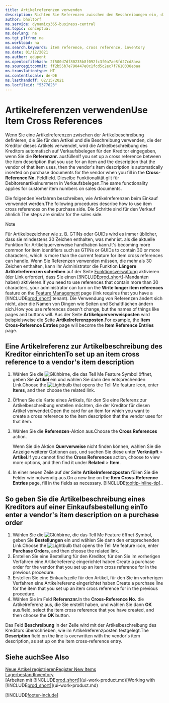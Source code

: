 ```yaml
---
title: Artikelreferenzen verwenden
description: Richten Sie Referenzen zwischen den Beschreibungen ein, die Sie und Ihr Kreditor für einen Artikel verwenden, damit Sie die Artikelbeschreibung des Kreditors in Einkaufsbelege einfügen können.
author: bholtorf
ms.service: dynamics365-business-central
ms.topic: conceptual
ms.devlang: na
ms.tgt_pltfrm: na
ms.workload: na
ms.search.keywords: item reference, cross reference, inventory
ms.date: 01/12/2021
ms.author: edupont
ms.openlocfilehash: 2f500d7df80235b8f092fc3f0a7ae8fd27cd8aea
ms.sourcegitcommit: ff2b55b7e790447e0c1fcd5c2ec7f7610338ebaa
ms.translationtype: HT
ms.contentlocale: de-DE
ms.lasthandoff: 02/15/2021
ms.locfileid: "5377623"
---
```

# <a name="use-item-cross-references"></a><span data-ttu-id="348d7-103">Artikelreferenzen verwenden</span><span class="sxs-lookup"><span data-stu-id="348d7-103">Use Item Cross References</span></span>
<span data-ttu-id="348d7-104">Wenn Sie eine Artikelreferenzen zwischen der Artikelbeschreibung definieren, die Sie für den Artikel und die Beschreibung verwenden, die der Kreditor dieses Artikels verwendet, wird die Artikelbeschreibung des Kreditors automatisch auf Verkaufsbelegen für den Kreditor eingegeben, wenn Sie die **Referenznr.** ausfüllen</span><span class="sxs-lookup"><span data-stu-id="348d7-104">If you set up a cross reference between the item description that you use for an item and the description that the vendor of that item uses, then the vendor's item description is automatically inserted on purchase documents for the vendor when you fill in the **Cross-Reference No.**</span></span> <span data-ttu-id="348d7-105">Feld</span><span class="sxs-lookup"><span data-stu-id="348d7-105">field.</span></span> <span data-ttu-id="348d7-106">Dieselbe Funktionalität gilt für Debitorenartikelnummern in Verkaufsbelegen.</span><span class="sxs-lookup"><span data-stu-id="348d7-106">The same functionality applies for customer item numbers on sales documents.</span></span>

<span data-ttu-id="348d7-107">Die folgenden Verfahren beschreiben, wie Artikelreferenzen beim Einkauf verwendet werden.</span><span class="sxs-lookup"><span data-stu-id="348d7-107">The following procedures describe how to use item cross references on the purchase side.</span></span> <span data-ttu-id="348d7-108">Die Schritte sind für den Verkauf ähnlich.</span><span class="sxs-lookup"><span data-stu-id="348d7-108">The steps are similar for the sales side.</span></span>

> [!NOTE]
> <span data-ttu-id="348d7-109">Für Artikelbezeichner wie z. B. GTINs oder GUIDs wird es immer üblicher, dass sie mindestens 30 Zeichen enthalten, was mehr ist. als die aktuelle Funktion für Artikelquerverweise handhaben kann.</span><span class="sxs-lookup"><span data-stu-id="348d7-109">It's becoming more common for item identifiers such as GTINs or GUIDs to contain 30 or more characters, which is more than the current feature for item cross references can handle.</span></span> <span data-ttu-id="348d7-110">Wenn Sie Referenzen verwenden müssen, die mehr als 30 Zeichen enthalten, kann Ihr Administrator die Funktion **Längere Artikelreferenzen schreiben** auf der Seite [Funktionsverwaltung](https://businesscentral.dynamics.com/?page=2610) aktivieren (der Link erfordert, dass Sie einen [!INCLUDE[prod_short](includes/prod_short.md)]-Mandanten haben) aktivieren.</span><span class="sxs-lookup"><span data-stu-id="348d7-110">If you need to use references that contain more than 30 characters, your administrator can turn on the **Write longer item references** feature on the [Feature Management](https://businesscentral.dynamics.com/?page=2610) page (link requires that you have a [!INCLUDE[prod_short](includes/prod_short.md)] tenant).</span></span> <span data-ttu-id="348d7-111">Die Verwendung von Referenzen ändert sich nicht, aber die Namen von Dingen wie Seiten und Schaltflächen ändern sich.</span><span class="sxs-lookup"><span data-stu-id="348d7-111">How you use references doesn't change, but the names of things like pages and buttons will.</span></span> <span data-ttu-id="348d7-112">Aus der Seite **Artikelquerverweisposten** wird beispielsweise die Seite **Artikelreferenzposten**.</span><span class="sxs-lookup"><span data-stu-id="348d7-112">For example, the **Item Cross-Reference Entries** page will become the **Item Reference Entries** page.</span></span>

## <a name="to-set-up-an-item-cross-reference-to-a-vendors-item-description"></a><span data-ttu-id="348d7-113">Eine Artikelreferenz zur Artikelbeschreibung des Kreditor einrichten</span><span class="sxs-lookup"><span data-stu-id="348d7-113">To set up an item cross reference to a vendor's item description</span></span>

1. <span data-ttu-id="348d7-114">Wählen Sie die ![Glühbirne, die das Tell Me Feature](media/ui-search/search_small.png "Was möchten Sie tun?") Symbol öffnet, geben Sie **Artikel** ein und wählen Sie dann den entsprechenden Link.</span><span class="sxs-lookup"><span data-stu-id="348d7-114">Choose the ![Lightbulb that opens the Tell Me feature](media/ui-search/search_small.png "Tell me what you want to do") icon, enter **Items**, and then choose the related link.</span></span>
2. <span data-ttu-id="348d7-115">Öffnen Sie die Karte eines Artikels, für den Sie eine Referenz zur Artikelbeschreibung erstellen möchten, die der Kreditor für diesen Artikel verwendet.</span><span class="sxs-lookup"><span data-stu-id="348d7-115">Open the card for an item for which you want to create a cross reference to the item description that the vendor uses for that item.</span></span>
3. <span data-ttu-id="348d7-116">Wählen Sie die **Referenzen**-Aktion aus.</span><span class="sxs-lookup"><span data-stu-id="348d7-116">Choose the **Cross References** action.</span></span>

     <span data-ttu-id="348d7-117">Wenn Sie die Aktion **Querverweise** nicht finden können, wählen Sie die Anzeige weiterer Optionen aus, und suchen Sie diese unter **Verknüpft** > **Artikel**.</span><span class="sxs-lookup"><span data-stu-id="348d7-117">If you cannot find the **Cross References** action, choose to view more options, and then find it under **Related** > **Item**.</span></span>
  
4. <span data-ttu-id="348d7-118">In einer neuen Zeile auf der Seite **Artikelreferenzposten** füllen Sie die Felder wie notwendig aus.</span><span class="sxs-lookup"><span data-stu-id="348d7-118">On a new line on the **Item Cross-Reference Entries** page, fill in the fields as necessary.</span></span> [!INCLUDE[tooltip-inline-tip](includes/tooltip-inline-tip_md.md)]<span data-ttu-id="348d7-119">.</span><span class="sxs-lookup"><span data-stu-id="348d7-119">.</span></span>

## <a name="to-enter-a-vendors-item-description-on-a-purchase-order"></a><span data-ttu-id="348d7-120">So geben Sie die Artikelbeschreibung eines Kreditors auf einer Einkaufsbestellung ein</span><span class="sxs-lookup"><span data-stu-id="348d7-120">To enter a vendor's item description on a purchase order</span></span>

1. <span data-ttu-id="348d7-121">Wählen Sie die ![Glühbirne, die das Tell Me Feature öffnet](media/ui-search/search_small.png "Was möchten Sie tun?") Symbol, geben Sie **Bestellungen** ein und wählen Sie dann den entsprechenden Link.</span><span class="sxs-lookup"><span data-stu-id="348d7-121">Choose the ![Lightbulb that opens the Tell Me feature](media/ui-search/search_small.png "Tell me what you want to do") icon, enter **Purchase Orders**, and then choose the related link.</span></span>
2. <span data-ttu-id="348d7-122">Erstellen Sie eine Bestellung für den Kreditor, für den Sie im vorherigen Verfahren eine Artikelreferenz eingerichtet haben.</span><span class="sxs-lookup"><span data-stu-id="348d7-122">Create a purchase order for the vendor that you set up an item cross reference for in the previous procedure.</span></span>
3. <span data-ttu-id="348d7-123">Erstellen Sie eine Einkaufszeile für den Artikel, für den Sie im vorherigen Verfahren eine Artikelreferenz eingerichtet haben.</span><span class="sxs-lookup"><span data-stu-id="348d7-123">Create a purchase line for the item that you set up an item cross reference for in the previous procedure.</span></span>
4. <span data-ttu-id="348d7-124">Wählen Sie im Feld **Referenznr.**</span><span class="sxs-lookup"><span data-stu-id="348d7-124">In the **Cross-Reference No.**</span></span> <span data-ttu-id="348d7-125">die Artikelreferenz aus, die Sie erstellt haben, und wählen Sie dann **OK** aus.</span><span class="sxs-lookup"><span data-stu-id="348d7-125">field, select the item cross reference that you have created, and then choose the **OK** button.</span></span>

<span data-ttu-id="348d7-126">Das Feld **Beschreibung** in der Zeile wird mit der Artikelbeschreibung des Kreditors überschrieben, wie im Artikelreferenzposten festgelegt.</span><span class="sxs-lookup"><span data-stu-id="348d7-126">The **Description** field on the line is overwritten with the vendor's item description, as set up on the item cross-reference entry.</span></span>

## <a name="see-also"></a><span data-ttu-id="348d7-127">Siehe auch</span><span class="sxs-lookup"><span data-stu-id="348d7-127">See Also</span></span>
[<span data-ttu-id="348d7-128">Neue Artikel registrieren</span><span class="sxs-lookup"><span data-stu-id="348d7-128">Register New Items</span></span>](inventory-how-register-new-items.md)  
[<span data-ttu-id="348d7-129">Lagerbestand</span><span class="sxs-lookup"><span data-stu-id="348d7-129">Inventory</span></span>](inventory-manage-inventory.md)  
<span data-ttu-id="348d7-130">[Arbeiten mit [!INCLUDE[prod_short](includes/prod_short.md)]](ui-work-product.md)</span><span class="sxs-lookup"><span data-stu-id="348d7-130">[Working with [!INCLUDE[prod_short](includes/prod_short.md)]](ui-work-product.md)</span></span>


[!INCLUDE[footer-include](includes/footer-banner.md)]